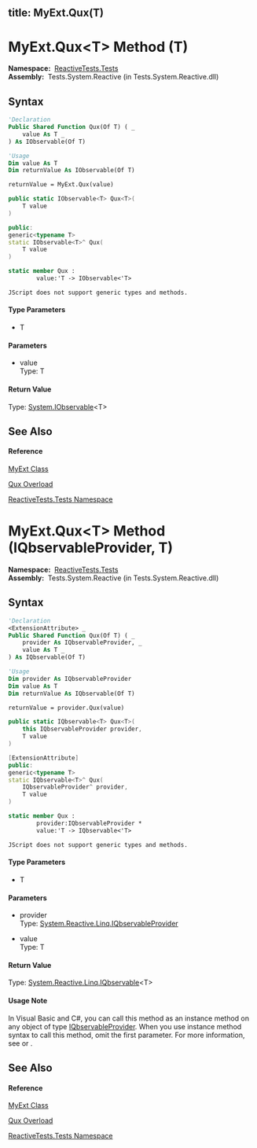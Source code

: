 title: MyExt.Qux<T>(T)
---
# MyExt.Qux\<T\> Method (T)

**Namespace:**  [ReactiveTests.Tests](ReactiveTests.Tests\ReactiveTests.Tests.md)  
**Assembly:**  Tests.System.Reactive (in Tests.System.Reactive.dll)

## Syntax

```vb
'Declaration
Public Shared Function Qux(Of T) ( _
    value As T _
) As IObservable(Of T)
```

```vb
'Usage
Dim value As T
Dim returnValue As IObservable(Of T)

returnValue = MyExt.Qux(value)
```

```csharp
public static IObservable<T> Qux<T>(
    T value
)
```

```c++
public:
generic<typename T>
static IObservable<T>^ Qux(
    T value
)
```

```fsharp
static member Qux : 
        value:'T -> IObservable<'T> 
```

```jscript
JScript does not support generic types and methods.
```

#### Type Parameters

- T

#### Parameters

- value  
  Type: T

#### Return Value

Type: [System.IObservable](https://msdn.microsoft.com/en-us/library/Dd990377)\<T\>

## See Also

#### Reference

[MyExt Class](MyExt\MyExt.md)

[Qux Overload](Qux\MyExt.Qux.md)

[ReactiveTests.Tests Namespace](ReactiveTests.Tests\ReactiveTests.Tests.md)

# MyExt.Qux\<T\> Method (IQbservableProvider, T)

**Namespace:**  [ReactiveTests.Tests](ReactiveTests.Tests\ReactiveTests.Tests.md)  
**Assembly:**  Tests.System.Reactive (in Tests.System.Reactive.dll)

## Syntax

```vb
'Declaration
<ExtensionAttribute> _
Public Shared Function Qux(Of T) ( _
    provider As IQbservableProvider, _
    value As T _
) As IQbservable(Of T)
```

```vb
'Usage
Dim provider As IQbservableProvider
Dim value As T
Dim returnValue As IQbservable(Of T)

returnValue = provider.Qux(value)
```

```csharp
public static IQbservable<T> Qux<T>(
    this IQbservableProvider provider,
    T value
)
```

```c++
[ExtensionAttribute]
public:
generic<typename T>
static IQbservable<T>^ Qux(
    IQbservableProvider^ provider, 
    T value
)
```

```fsharp
static member Qux : 
        provider:IQbservableProvider * 
        value:'T -> IQbservable<'T> 
```

```jscript
JScript does not support generic types and methods.
```

#### Type Parameters

- T

#### Parameters

- provider  
  Type: [System.Reactive.Linq.IQbservableProvider](IQbservableProvider\IQbservableProvider.md)

- value  
  Type: T

#### Return Value

Type: [System.Reactive.Linq.IQbservable](IQbservable\IQbservable(TSource).md)\<T\>

#### Usage Note

In Visual Basic and C\#, you can call this method as an instance method on any object of type [IQbservableProvider](IQbservableProvider\IQbservableProvider.md). When you use instance method syntax to call this method, omit the first parameter. For more information, see [](https://msdn.microsoft.com/en-us/library/Bb384936) or [](https://msdn.microsoft.com/en-us/library/Bb383977).

## See Also

#### Reference

[MyExt Class](MyExt\MyExt.md)

[Qux Overload](Qux\MyExt.Qux.md)

[ReactiveTests.Tests Namespace](ReactiveTests.Tests\ReactiveTests.Tests.md)
